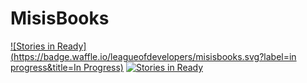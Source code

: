 # MisisBooks
[![Stories in Ready](https://badge.waffle.io/leagueofdevelopers/misisbooks.svg?label=in progress&title=In Progress)](http://waffle.io/leagueofdevelopers/misisbooks)
[![Stories in Ready](https://badge.waffle.io/leagueofdevelopers/misisbooks.svg?label=ready&title=Ready)](http://waffle.io/leagueofdevelopers/misisbooks)
